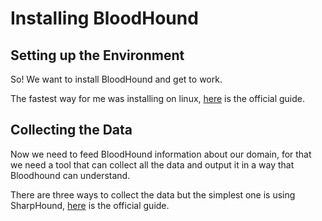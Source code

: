 # Installing BloodHound

## Setting up the Environment
So! We want to install BloodHound and get to work. 

The fastest way for me was installing on linux, [here](https://bloodhound.readthedocs.io/en/latest/installation/linux.html#linux) is the official guide.

## Collecting the Data
Now we need to feed BloodHound information about our domain, for that we need a tool that can collect all the data and output it in a way that Bloodhound can understand.

There are three ways to collect the data but the simplest one is using SharpHound, [here](https://bloodhound.readthedocs.io/en/latest/data-collection/sharphound.html#sharphound) is the official guide.